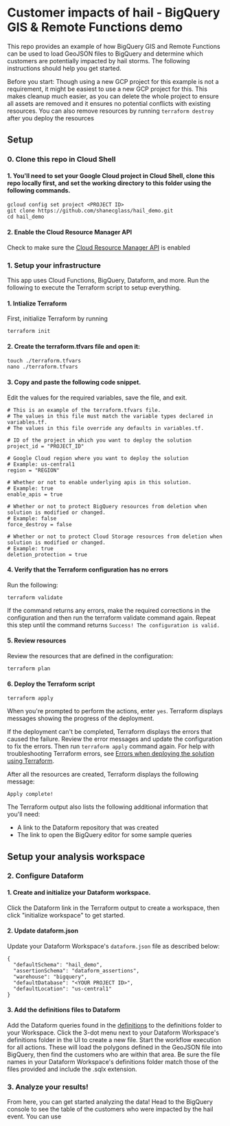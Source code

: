 # Customer impacts of hail - BigQuery GIS & Remote Functions demo

This repo provides an example of how BigQuery GIS and Remote Functions can be used to load GeoJSON files to BigQuery and determine which customers are potentially impacted by hail storms. The following instructions should help you get started.

Before you start: Though using a new GCP project for this example is not a requirement, it might be easiest to use a new GCP project for this. This makes cleanup much easier, as you can delete the whole project to ensure all assets are removed and it ensures no potential conflicts with existing resources. You can also remove resources by running `terraform destroy` after you deploy the resources

## Setup
### 0. Clone this repo in Cloud Shell
#### 1. You'll need to set your Google Cloud project in Cloud Shell, clone this repo locally first, and set the working directory to this folder using the following commands.
```
gcloud config set project <PROJECT ID>
git clone https://github.com/shanecglass/hail_demo.git
cd hail_demo
```
#### 2. Enable the Cloud Resource Manager API
Check to make sure the [Cloud Resource Manager API](https://console.cloud.google.com/apis/library/cloudresourcemanager.googleapis.com) is enabled

### 1. Setup your infrastructure
This app uses Cloud Functions, BigQuery, Dataform, and more. Run the following to execute the Terraform script to setup everything.

#### 1. Intialize Terraform
First, initialize Terraform by running
```
terraform init
```

#### 2. Create the terraform.tfvars file and open it:
```
touch ./terraform.tfvars
nano ./terraform.tfvars
```

#### 3. Copy and paste the following code snippet.
Edit the values for the required variables, save the file, and exit.

```
# This is an example of the terraform.tfvars file.
# The values in this file must match the variable types declared in variables.tf.
# The values in this file override any defaults in variables.tf.

# ID of the project in which you want to deploy the solution
project_id = "PROJECT_ID"

# Google Cloud region where you want to deploy the solution
# Example: us-central1
region = "REGION"

# Whether or not to enable underlying apis in this solution.
# Example: true
enable_apis = true

# Whether or not to protect BigQuery resources from deletion when solution is modified or changed.
# Example: false
force_destroy = false

# Whether or not to protect Cloud Storage resources from deletion when solution is modified or changed.
# Example: true
deletion_protection = true
```
#### 4. Verify that the Terraform configuration has no errors
Run the following:
```
terraform validate
```
If the command returns any errors, make the required corrections in the configuration and then run the terraform validate command again. Repeat this step until the command returns `Success! The configuration is valid.`

#### 5. Review resources
Review the resources that are defined in the configuration:
```
terraform plan
```

#### 6. Deploy the Terraform script

```
terraform apply
```

When you're prompted to perform the actions, enter `yes`. Terraform displays messages showing the progress of the deployment.

If the deployment can't be completed, Terraform displays the errors that caused the failure. Review the error messages and update the configuration to fix the errors. Then run `terraform apply` command again. For help with troubleshooting Terraform errors, see [Errors when deploying the solution using Terraform](https://cloud.google.com/architecture/big-data-analytics/analytics-lakehouse#tf-deploy-errors).

After all the resources are created, Terraform displays the following message:
```
Apply complete!
```

The Terraform output also lists the following additional information that you'll need:
- A link to the Dataform repository that was created
- The link to open the BigQuery editor for some sample queries

## Setup your analysis workspace
### 2. **Configure Dataform**
#### 1. Create and initialize your Dataform workspace.
Click the Dataform link in the Terraform output to create a workspace, then click "initialize workspace" to get started.

#### 2. Update dataform.json
Update your Dataform Workspace's `dataform.json` file as described below:
```
{
  "defaultSchema": "hail_demo",
  "assertionSchema": "dataform_assertions",
  "warehouse": "bigquery",
  "defaultDatabase": "<YOUR PROJECT ID>",
  "defaultLocation": "us-central1"
}
```

#### 3. Add the definitions files to Dataform
Add the Dataform queries found in the [definitions](./definitions) to the definitions folder to your Workspace. Click the 3-dot menu next to your Dataform Workspace's definitions folder in the UI to create a new file. Start the workflow execution for all actions. These will load the polygons defined in the GeoJSON file into BigQuery, then find the customers who are within that area. Be sure the file names in your Dataform Workspace's definitions folder match those of the files provided and include the .sqlx extension.

### 3. **Analyze your results!**
From here, you can get started analyzing the data! Head to the BigQuery console to see the table of the customers who were impacted by the hail event. You can use
